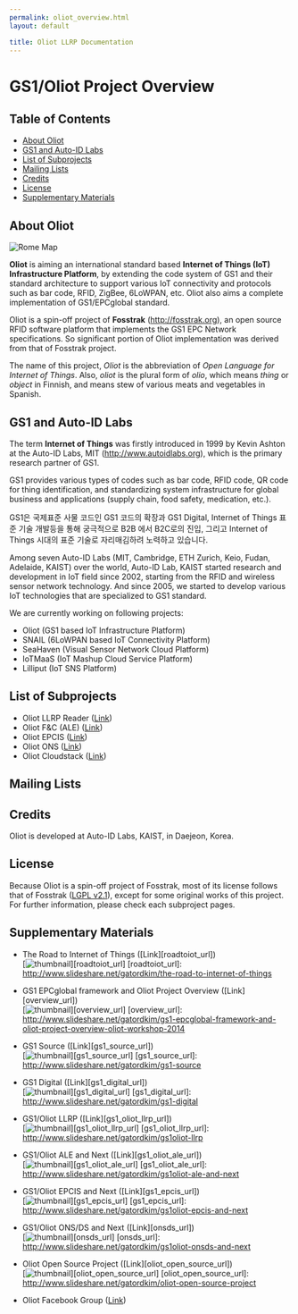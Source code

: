 ```yaml
---
permalink: oliot_overview.html
layout: default

title: Oliot LLRP Documentation
---
```

<!--
[English](http://www.google.com) [한국어](http://www.google.com)
-->
GS1/Oliot Project Overview
==========================

Table of Contents
-----------------
  * [About Oliot](#about-oliot)
  * [GS1 and Auto-ID Labs](#gs1-and-auto-id-labs)
  * [List of Subprojects](#list-of-subprojects)
  * [Mailing Lists](#mailing-lists)
  * [Credits](#credits)
  * [License](#license)
  * [Supplementary Materials](#supplementary-materials)

About Oliot
-----------
![Rome Map](http://gs1oliot.github.io/oliot/images/rome_map.jpg)

**Oliot** is aiming an international standard based **Internet of Things (IoT) Infrastructure Platform**, by extending the code system of GS1 and their standard architecture to support various IoT connectivity and protocols such as bar code, RFID, ZigBee, 6LoWPAN, etc. Oliot  also aims a complete implementation of GS1/EPCglobal standard.

Oliot is a spin-off project of **Fosstrak** (http://fosstrak.org), an open source RFID software platform that implements the GS1 EPC Network specifications. So significant portion of Oliot implementation was derived from that of Fosstrak project.

The name of this project, *Oliot* is the abbreviation of *Open Language for Internet of Things*. Also, *oliot* is the plural form of *olio*, which means *thing* or *object* in Finnish, and means stew of various meats and vegetables in Spanish.


GS1 and Auto-ID Labs
--------------------
The term **Internet of Things** was firstly introduced in 1999 by Kevin Ashton at the Auto-ID Labs, MIT (http://www.autoidlabs.org), which is the primary research partner of GS1.

GS1 provides various types of codes such as bar code, RFID code, QR code for thing identification, and standardizing system infrastructure for global business and applications (supply chain, food safety, medication, etc.).

GS1은 국제표준 사물 코드인 GS1 코드의 확장과  GS1 Digital, Internet of Things 표준 기술 개발등을 통해 궁극적으로 B2B 에서 B2C로의 진입, 그리고 Internet of Things 시대의 표준 기술로 자리매김하려 노력하고 있습니다.

Among seven Auto-ID Labs (MIT, Cambridge, ETH Zurich, Keio, Fudan, Adelaide, KAIST) over the world, Auto-ID Lab, KAIST started research and development in IoT field since 2002, starting from the RFID and wireless sensor network technology. And since 2005, we started to develop various IoT technologies that are specialized to GS1 standard.

We are currently working on following projects:
 * Oliot (GS1 based IoT Infrastructure Platform)
 * SNAIL (6LoWPAN based IoT Connectivity Platform)
 * SeaHaven (Visual Sensor Network Cloud Platform)
 * IoTMaaS (IoT Mashup Cloud Service Platform)
 * Lilliput (IoT SNS Platform)


List of Subprojects
-------------------

 * Oliot LLRP Reader ([Link](https://github.com/gs1oliot/oliot-llrp))
 * Oliot F&C (ALE) ([Link](https://github.com/gs1oliot/oliot-fc))
 * Oliot EPCIS ([Link](https://github.com/gs1oliot/oliot-epcis))
 * Oliot ONS ([Link](https://github.com/gs1oliot/oliot-ons))
 * Oliot Cloudstack ([Link](https://github.com/gs1oliot/oliot-cloudstack))


Mailing Lists
-------------


Credits
-------
Oliot is developed at Auto-ID Labs, KAIST, in Daejeon, Korea. 

License
-------
Because Oliot is a spin-off project of Fosstrak, most of its license follows that of Fosstrak ([LGPL v2.1](https://www.gnu.org/licenses/old-licenses/lgpl-2.1.html)), except for some original works of this project.  
For further information, please check each subproject pages.


Supplementary Materials
-----------------------
 * The Road to Internet of Things ([Link][roadtoiot_url])  
[![thumbnail](http://gs1oliot.github.io/oliot/images/slide_summary/sum_the_road_to_internet_of_things.jpg)][roadtoiot_url]
[roadtoiot_url]: http://www.slideshare.net/gatordkim/the-road-to-internet-of-things

 * GS1 EPCglobal framework and Oliot Project Overview ([Link][overview_url])  
[![thumbnail](http://gs1oliot.github.io/oliot/images/slide_summary/sum_gs1_epcglobal_framework_and_oliot_project_overview.jpg)][overview_url]
[overview_url]: http://www.slideshare.net/gatordkim/gs1-epcglobal-framework-and-oliot-project-overview-oliot-workshop-2014

 * GS1 Source ([Link][gs1_source_url])  
[![thumbnail](http://gs1oliot.github.io/oliot/images/slide_summary/sum_gs1_source.jpg)][gs1_source_url]
[gs1_source_url]: http://www.slideshare.net/gatordkim/gs1-source

 * GS1 Digital ([Link][gs1_digital_url])  
[![thumbnail](http://gs1oliot.github.io/oliot/images/slide_summary/sum_gs1_digital.jpg)][gs1_digital_url]
[gs1_digital_url]: http://www.slideshare.net/gatordkim/gs1-digital

 * GS1/Oliot LLRP ([Link][gs1_oliot_llrp_url])  
[![thumbnail](http://gs1oliot.github.io/oliot/images/slide_summary/sum_llrp.jpg)][gs1_oliot_llrp_url]
[gs1_oliot_llrp_url]: http://www.slideshare.net/gatordkim/gs1oliot-llrp

 * GS1/Oliot ALE and Next ([Link][gs1_oliot_ale_url])  
[![thumbnail](http://gs1oliot.github.io/oliot/images/slide_summary/sum_ale.jpg)][gs1_oliot_ale_url]
[gs1_oliot_ale_url]: http://www.slideshare.net/gatordkim/gs1oliot-ale-and-next

 * GS1/Oliot EPCIS and Next ([Link][gs1_epcis_url])  
[![thumbnail](http://gs1oliot.github.io/oliot/images/slide_summary/sum_epcis.jpg)][gs1_epcis_url]
[gs1_epcis_url]: http://www.slideshare.net/gatordkim/gs1oliot-epcis-and-next

 * GS1/Oliot ONS/DS and Next ([Link][onsds_url])  
[![thumbnail](http://gs1oliot.github.io/oliot/images/slide_summary/sum_ons_ds.jpg)][onsds_url]
[onsds_url]: http://www.slideshare.net/gatordkim/gs1oliot-onsds-and-next

 * Oliot Open Source Project ([Link][oliot_open_source_url])  
[![thumbnail](http://gs1oliot.github.io/oliot/images/slide_summary/sum_oliot_open_source_project.jpg)][oliot_open_source_url]
[oliot_open_source_url]: http://www.slideshare.net/gatordkim/oliot-open-source-project

 * Oliot Facebook Group ([Link](https://www.facebook.com/groups/oliot/))



